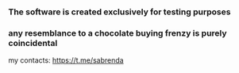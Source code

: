 ### The software is created exclusively for testing purposes
### any resemblance to a chocolate buying frenzy is purely coincidental

my contacts: https://t.me/sabrenda
